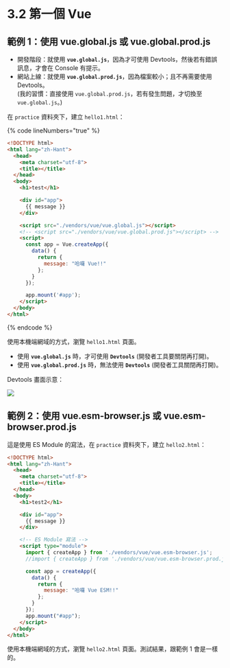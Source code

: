 # 3.2 第一個 Vue

## 範例 1：使用 vue.global.js 或 vue.global.prod.js

* 開發階段：就使用 **`vue.global.js`**，因為才可使用 Devtools，然後若有錯誤訊息，才會在 Console 有提示。
* 網站上線：就使用 **`vue.global.prod.js`**，因為檔案較小；且不再需要使用 Devtools。\
  (我的習慣：直接使用 `vue.global.prod.js`，若有發生問題，才切換至 `vue.global.js`。)



在 `practice` 資料夾下，建立 `hello1.html`：

{% code lineNumbers="true" %}
```html
<!DOCTYPE html>
<html lang="zh-Hant">
  <head>
    <meta charset="utf-8">
    <title></title>
  </head>
  <body>
    <h1>test</h1>

    <div id="app">
      {{ message }}
    </div>

    <script src="./vendors/vue/vue.global.js"></script>
    <!-- <script src="./vendors/vue/vue.global.prod.js"></script> -->
    <script>
      const app = Vue.createApp({
        data() {
          return {
            message: "哈囉 Vue!!"
          };
        }
      });

      app.mount('#app');
    </script>
  </body>
</html>
```
{% endcode %}

使用本機端網域的方式，瀏覽 `hello1.html` 頁面。

* 使用 **`vue.global.js`** 時，才可使用 **`Devtools`** (開發者工具要關閉再打開)。
* 使用 **`vue.global.prod.js`** 時，無法使用 **`Devtools`** (開發者工具關閉再打開)。



Devtools 畫面示意：

![](../.gitbook/assets/vue\_devtools.png)



## 範例 2：使用 vue.esm-browser.js 或 vue.esm-browser.prod.js



這是使用 ES Module 的寫法，在 `practice` 資料夾下，建立 `hello2.html`：

```html
<!DOCTYPE html>
<html lang="zh-Hant">
  <head>
    <meta charset="utf-8">
    <title></title>
  </head>
  <body>
    <h1>test2</h1>

    <div id="app">
      {{ message }}
    </div>

    <!-- ES Module 寫法 -->
    <script type="module">
      import { createApp } from './vendors/vue/vue.esm-browser.js';
      //import { createApp } from './vendors/vue/vue.esm-browser.prod.js';

      const app = createApp({
        data() {
          return {
            message: "哈囉 Vue ESM!!"
          };
        }
      });
      app.mount("#app");
    </script>
  </body>
</html>

```

使用本機端網域的方式，瀏覽 `hello2.html` 頁面。測試結果，跟範例 1 會是一樣的。

